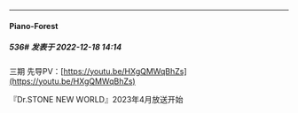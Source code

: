 

*****

####  Piano-Forest  
##### 536#       发表于 2022-12-18 14:14

三期 先导PV：[https://youtu.be/HXgQMWqBhZs](https://youtu.be/HXgQMWqBhZs)

『Dr.STONE NEW WORLD』2023年4月放送开始

